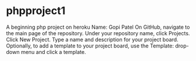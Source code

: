 # phpproject1
A beginning php project on heroku
Name: Gopi Patel 
On GitHub, navigate to the main page of the repository.
Under your repository name, click Projects.
Click New Project.
Type a name and description for your project board.
Optionally, to add a template to your project board, use the Template: drop-down menu and click a template.
